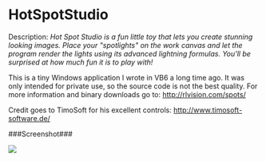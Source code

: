 # HotSpotStudio

Description: *Hot Spot Studio is a fun little toy that lets you create stunning  looking images. Place your "spotlights" on the work canvas and let  the program render the lights using its advanced lightning formulas.  You'll be surprised at how much fun it is to play with!*

This is a tiny Windows application I wrote in VB6 a long time ago. It was only intended for private use, so the source code is not the best quality. For more information and binary downloads go to: http://rlvision.com/spots/

Credit goes to TimoSoft for his excellent controls: http://www.timosoft-software.de/

###Screenshot###

<img src="http://rlvision.com/spots/screenshot.png">
